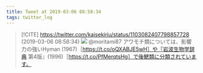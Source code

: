 ```yaml
---
title: Tweet at 2019-03-06 08:58:34
tags: twitter_log
---
```


> [!CITE] https://twitter.com/kaisekiriu/status/1103082407798857728 (2019-03-06 08:58:34)
> ![](https://twitter.com/kaisekiriu/status/1103082407798857728)
> @moritami87 アワモチ類については、影響力の強いHyman (1967)［https://t.co/oQXABJE5wH］や『岩波生物学辞典 第4版』(1996)［https://t.co/PfMerqtsHg］で後鰓類に分類されています。
